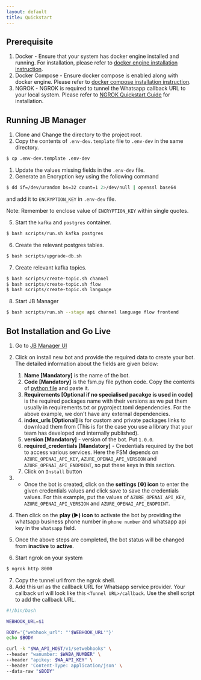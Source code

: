```yaml
---
layout: default
title: Quickstart
---
```


## Prerequisite 
1. Docker - Ensure that your system has docker engine installed and running. For installation, please refer to [docker engine installation instruction](https://docs.docker.com/engine/install/).
2. Docker Compose - Ensure docker compose is enabled along with docker engine. Please refer to [docker compose installation instruction](https://docs.docker.com/compose/install/).
3. NGROK - NGROK is required to tunnel the Whatsapp callback URL to your local system. Please refer to [NGROK Quickstart Guide](https://ngrok.com/docs/getting-started/) for installation.


## Running JB Manager
1. Clone and Change the directory to the project root.
2. Copy the contents of `.env-dev.template` file to `.env-dev` in the same directory.
```bash
$ cp .env-dev.template .env-dev
```
1. Update the values missing fields in the `.env-dev` file.
2. Generate an Encryption key using the following command 
```bash
$ dd if=/dev/urandom bs=32 count=1 2>/dev/null | openssl base64
``` 
and add it to `ENCRYPTION_KEY` in `.env-dev` file. 

Note: Remember to enclose value of `ENCRYPTION_KEY` within single quotes.

5. Start the `kafka` and `postgres` container.
```bash
$ bash scripts/run.sh kafka postgres
```

6. Create the relevant postgres tables.
```bash
$ bash scripts/upgrade-db.sh
```

7. Create relevant kafka topics.
```bash
$ bash scripts/create-topic.sh channel
$ bash scripts/create-topic.sh flow
$ bash scripts/create-topic.sh language
```

8. Start JB Manager
```bash
$ bash scripts/run.sh --stage api channel language flow frontend
```

## Bot Installation and Go Live

1. Go to [JB Manager UI](https://localhost:4173)
2. Click on install new bot and provide the required data to create your bot. The detailed information about the fields are given below:
    1. **Name [Mandatory]** is the name of the bot.
    2. **Code [Mandatory]** is the fsm.py file python code. Copy the contents of [python file](car_wash.py) and paste it.
    3. **Requirements  [Optional if no specialised pacakge is used in code]** is the required packages name with their versions as we put them usually in requirements.txt or pyproject.toml dependencies. For the above example, we don't have any external dependencies.
    4. **index_urls [Optional]** is for custom and private packages links to download them from (This is for the case you use a library that your team has developed and internally published).
    5. **version [Mandatory]** - version of the bot. Put `1.0.0`.
    6. **required_credentials [Mandatory]** - Credentials required by the bot to access various services. Here the FSM depends on `AZURE_OPENAI_API_KEY`, `AZURE_OPENAI_API_VERSION` and `AZURE_OPENAI_API_ENDPOINT`, so put these keys in this section.
    7. Click on `Install` button
    
3. * Once the bot is created, click on the **settings (⚙) icon** to enter the given credentials values and click save to save the credentials values. For this example, put the values of `AZURE_OPENAI_API_KEY`, `AZURE_OPENAI_API_VERSION` and `AZURE_OPENAI_API_ENDPOINT`.
4. Then click on the **play (▶️) icon** to activate the bot by providing the whatsapp business phone number in `phone number` and whatsapp api key in the `whatsapp` field.
5. Once the above steps are completed, the bot status will be changed from **inactive** to **active**.
6. Start ngrok on your system 
```bash
$ ngrok http 8000
```
7. Copy the tunnel url from the ngrok shell.
8. Add this url as the callback URL for Whatsapp service provider. Your callback url will look like this `<Tunnel URL>/callback`. Use the shell script to add the callback URL.

```bash
#!/bin/bash

WEBHOOK_URL=$1

BODY='{"webhook_url": "'$WEBHOOK_URL'"}'
echo $BODY

curl -k "$WA_API_HOST/v1/setwebhooks" \
--header "wanumber: $WABA_NUMBER" \
--header "apikey: $WA_API_KEY" \
--header 'Content-Type: application/json' \
--data-raw "$BODY"
```